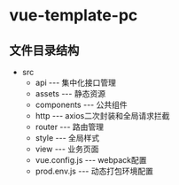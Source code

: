 # vue-template-pc

## 文件目录结构
+ src
   + api               --- 集中化接口管理
   + assets            --- 静态资源
   + components        --- 公共组件
   + http              --- axios二次封装和全局请求拦截
   + router            --- 路由管理
   + style             --- 全局样式
   + view              --- 业务页面
   + vue.config.js     --- webpack配置
   + prod.env.js       --- 动态打包环境配置

